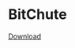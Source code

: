 # BitChute
<head>
<script async defer src="https://buttons.github.io/buttons.js"></script>
</head>
<body>
<a class="github-button" href="https://github.com/nickwarrior5/BitChute/releases/download/v1.3/app-release.apk" data-icon="octicon-cloud-download" aria-label="Download ntkme/github-buttons on GitHub">Download</a>
</body>
